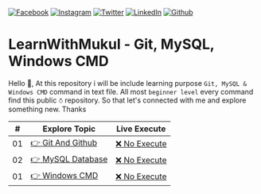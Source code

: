 <!-- social media connecting shield -->

[![Facebook][facebook-shield]][facebook-url]
[![Instagram][instagram-shield]][instagram-url]
[![Twitter][twitter-shield]][twitter-url]
[![LinkedIn][linkedin-shield]][linkedin-url]
[![Github][github-shield]][github-url]

# LearnWithMukul - Git, MySQL, Windows CMD

Hello 👋, At this repository i will be include learning purpose `Git, MySQL & Windows CMD` command in text file. All most `beginner level` every command find this public ⛣ repository. So that let's connected with me and explore something new. Thanks

|  #  | Explore Topic                                                                                                       | Live Execute                                              |
| :-: | ------------------------------------------------------------------------------------------------------------------- | --------------------------------------------------------- |
| 01  | [👉 Git And Github](https://github.com/SamiurRahmanMukul/LearnWithMukul-Git-MySQL-CMD/tree/main/Git%20And%20Github) | [❌ No Execute](https://www.github.com/SamiurRahmanMukul) |
| 02  | [👉 MySQL Database](https://github.com/SamiurRahmanMukul/LearnWithMukul-Git-MySQL-CMD/tree/main/MySQL%20Database)   | [❌ No Execute](https://www.github.com/SamiurRahmanMukul) |
| 01  | [👉 Windows CMD](https://github.com/SamiurRahmanMukul/LearnWithMukul-Git-MySQL-CMD/tree/main/Windows%20CMD)      | [❌ No Execute](https://www.github.com/SamiurRahmanMukul) |

<!-- my social media links -->

[facebook-url]: https://www.faceook.com/SamiurRahmanMukul
[instagram-url]: https://www.instagram.com/samiur_rahman_mukul
[twitter-url]: https://www.twitter.com/SamiurRahMukul
[linkedin-url]: https://www.linkedin.com/in/SamiurRahmanMukul
[github-url]: https://www.github.com/SamiurRahmanMukul

<!-- shield icon links -->

[facebook-shield]: https://img.shields.io/badge/-Facebook-black.svg?style=flat-square&logo=facebook&color=555&logoColor=white
[instagram-shield]: https://img.shields.io/badge/-Instagram-black.svg?style=flat-square&logo=instagram&color=555&logoColor=white
[twitter-shield]: https://img.shields.io/badge/-Twitter-black.svg?style=flat-square&logo=twitter&color=555&logoColor=white
[linkedin-shield]: https://img.shields.io/badge/-LinkedIn-black.svg?style=flat-square&logo=linkedin&colorB=555
[github-shield]: https://img.shields.io/badge/-Github-black.svg?style=flat-square&logo=github&color=555&logoColor=white
